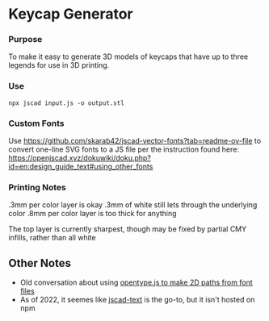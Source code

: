 # Keycap Generator

### Purpose
To make it easy to generate 3D models of keycaps that have up to three legends for use in 3D printing.

### Use
`npx jscad input.js -o output.stl`

### Custom Fonts
Use https://github.com/skarab42/jscad-vector-fonts?tab=readme-ov-file to convert one-line SVG fonts to a JS file per the instruction found here: https://openjscad.xyz/dokuwiki/doku.php?id=en:design_guide_text#using_other_fonts

### Printing Notes
.3mm per color layer is okay
.3mm of white still lets through the underlying color
.8mm per color layer is too thick for anything

The top layer is currently sharpest, though may be fixed by partial CMY infills, rather than all white

## Other Notes
- Old conversation about using [opentype.js to make 2D paths from font files](https://github.com/jscad/OpenJSCAD.org/issues/72)
- As of 2022, it seemes like [jscad-text](https://github.com/jscad-community/jscad-text) is the go-to, but it isn't hosted on npm